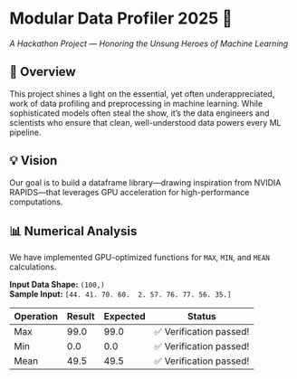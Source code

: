 # Modular Data Profiler 2025 🚀

*A Hackathon Project — Honoring the Unsung Heroes of Machine Learning*

## 🎯 Overview

This project shines a light on the essential, yet often underappreciated, work of data profiling and preprocessing in machine learning. While sophisticated models often steal the show, it’s the data engineers and scientists who ensure that clean, well-understood data powers every ML pipeline.

## 💡 Vision

Our goal is to build a dataframe library—drawing inspiration from NVIDIA RAPIDS—that leverages GPU acceleration for high-performance computations.

## 📊 Numerical Analysis

We have implemented GPU-optimized functions for `MAX`, `MIN`, and `MEAN` calculations.

**Input Data Shape:** `(100,)`  
**Sample Input:** `[44. 41. 70. 60.  2. 57. 76. 77. 56. 35.]`

| Operation | Result | Expected | Status                  |
|-----------|--------|----------|-------------------------|
| Max       | 99.0   | 99.0     | ✅ Verification passed! |
| Min       | 0.0    | 0.0      | ✅ Verification passed! |
| Mean      | 49.5   | 49.5     | ✅ Verification passed! |
